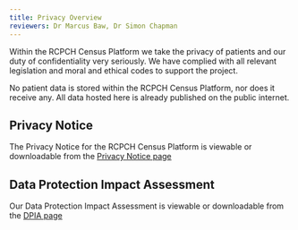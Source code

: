 ```yaml
---
title: Privacy Overview
reviewers: Dr Marcus Baw, Dr Simon Chapman
---
```


Within the RCPCH Census Platform we take the privacy of patients and our duty of confidentiality very seriously. We have complied with all relevant legislation and moral and ethical codes to support the project.

No patient data is stored within the RCPCH Census Platform, nor does it receive any. All data hosted here is already published on the public internet.

## Privacy Notice

The Privacy Notice for the RCPCH Census Platform is viewable or downloadable from the [Privacy Notice page](privacy-notice.md)

## Data Protection Impact Assessment

Our Data Protection Impact Assessment is viewable or downloadable from the [DPIA page](privacy-impact-assessment.md)
